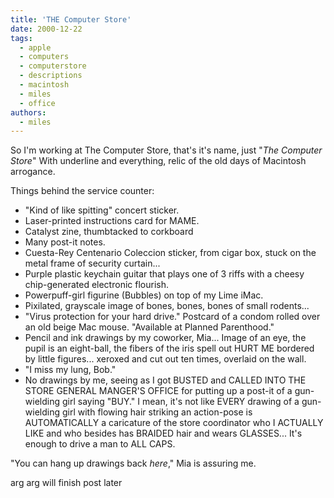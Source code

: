 ```yaml
---
title: 'THE Computer Store'
date: 2000-12-22
tags:
  - apple
  - computers
  - computerstore
  - descriptions
  - macintosh
  - miles
  - office
authors:
  - miles
---
```


So I'm working at The Computer Store, that's it's name, just "_The Computer Store_" With underline and everything, relic of the old days of Macintosh arrogance.

Things behind the service counter:

- "Kind of like spitting" concert sticker.
- Laser-printed instructions card for MAME.
- Catalyst zine, thumbtacked to corkboard
- Many post-it notes.
- Cuesta-Rey Centenario Coleccion sticker, from cigar box, stuck on the metal frame of security curtain...
- Purple plastic keychain guitar that plays one of 3 riffs with a cheesy chip-generated electronic flourish.
- Powerpuff-girl figurine (Bubbles) on top of my Lime iMac.
- Pixilated, grayscale image of bones, bones, bones of small rodents...
- "Virus protection for your hard drive." Postcard of a condom rolled over an old beige Mac mouse. "Available at Planned Parenthood."
- Pencil and ink drawings by my coworker, Mia... Image of an eye, the pupil is an eight-ball, the fibers of the iris spell out HURT ME bordered by little figures... xeroxed and cut out ten times, overlaid on the wall.
- "I miss my lung, Bob."
- No drawings by me, seeing as I got BUSTED and CALLED INTO THE STORE GENERAL MANGER'S OFFICE for putting up a post-it of a gun-wielding girl saying "BUY." I mean, it's not like EVERY drawing of a gun-wielding girl with flowing hair striking an action-pose is AUTOMATICALLY a caricature of the store coordinator who I ACTUALLY LIKE and who besides has BRAIDED hair and wears GLASSES... It's enough to drive a man to ALL CAPS.

"You can hang up drawings back _here_," Mia is assuring me.

arg arg will finish post later
